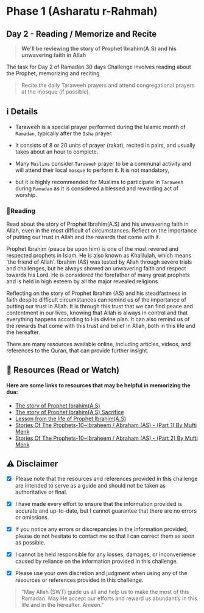 # Phase 1 (Asharatu r-Rahmah)

##  Day 2 - Reading / Memorize and Recite

> **We'll be reviewing the story of Prophet Ibrahim(A.S) and his unwavering faith in Allah**

The task for Day 2 of Ramadan 30 days Challenge involves reading about the Prophet, memorizing and reciting

> Recite the daily Taraweeh prayers and attend congregational prayers at the mosque (if possible).


## ℹ️ Details

- Taraweeh is a special prayer performed during the Islamic month of `Ramadan`, typically after the `Isha` prayer. 

- It consists of 8 or 20 units of prayer (rakat), recited in pairs, and usually takes about an hour to complete.

- Many `Muslims` consider `Taraweeh` prayer to be a communal activity and will attend their local `mosque` to perform it. It is not mandatory, 

- but it is highly recommended for Muslims to participate in `Taraweeh` during `Ramadan` as it is considered a blessed and rewarding act of worship.

### 📒Reading

Read about the story of Prophet Ibrahim(A.S) and his unwavering faith in Allah, even in the most difficult of circumstances. 
Reflect on the importance of putting our trust in Allah and the rewards that come with it.

Prophet Ibrahim (peace be upon him) is one of the most revered and respected prophets in Islam. He is also known as Khalilulah, which means 'the friend of Allah'.
Ibrahim (AS) was tested by Allah through severe trials and challenges, but he always showed an unwavering faith and respect towards his Lord. 
He is considered the forefather of many great prophets and is held in high esteem by all the major revealed religions.

Reflecting on the story of Prophet Ibrahim (AS) and his steadfastness in faith despite difficult circumstances can remind us of the importance of putting our trust in Allah. 
It is through this trust that we can find peace and contentment in our lives, knowing that Allah is always in control and that everything happens according to His divine plan.
It can also remind us of the rewards that come with this trust and belief in Allah, both in this life and the hereafter.

There are many resources available online, including articles, videos, and references to the Quran, that can provide further insight.


## 📒 Resources (Read or Watch) 
#### Here are some links to resources that may be helpful in memorizing the dua:

- [The story of Prophet Ibrahim(A.S)](https://www.southmetroic.org/post/story-of-prophet-ibrahim-a-s-abraham)
- [The story of Prophet Ibrahim(A.S) Sacrifice](https://islamonline.net/en/the-story-of-ibrahims-sacrifice/)
- [Lesson from the life of Prophet Ibrahim(A.S)](https://thepilgrim.co/lessons-from-the-life-of-prophet-ibrahim)
- [Stories Of The Prophets-10~Ibraheem / Abraham (AS) - (Part 1) By Mufti Menk](https://www.youtube.com/watch?v=ZzWI0EsWrh4)
- [Stories Of The Prophets-10~Ibraheem / Abraham (AS) - (Part 2) By Mufti Menk](https://www.youtube.com/watch?v=IcKEwfygNS4)


## ⚠️ Disclaimer 

- [x] Please note that the resources and references provided in this challenge are intended to serve as a guide and should not be taken as authoritative or final. 

- [x] I have made every effort to ensure that the information provided is accurate and up-to-date, but I cannot guarantee that there are no errors or omissions.

- [x] If you notice any errors or discrepancies in the information provided, please do not hesitate to contact me so that I can correct them as soon as possible. 

- [x] I cannot be held responsible for any losses, damages, or inconvenience caused by reliance on the information provided in this challenge.

- [x] Please use your own discretion and judgment when using any of the resources or references provided in this challenge.

> "May Allah (SWT) guide us all and help us to make the most of this Ramadan.
> May He accept our efforts and reward us abundantly in this life and in the hereafter. Ameen."
